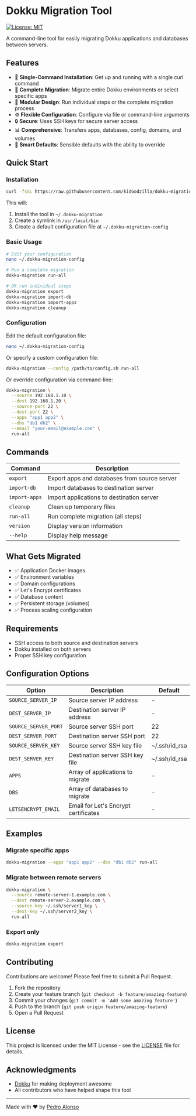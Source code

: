 # Dokku Migration Tool

[![License: MIT](https://img.shields.io/badge/License-MIT-yellow.svg)](https://opensource.org/licenses/MIT)

A command-line tool for easily migrating Dokku applications and databases between servers.

## Features

- 🚀 **Single-Command Installation**: Get up and running with a single curl command
- 🔄 **Complete Migration**: Migrate entire Dokku environments or select specific apps
- 🧩 **Modular Design**: Run individual steps or the complete migration process
- ⚙️ **Flexible Configuration**: Configure via file or command-line arguments
- 🔒 **Secure**: Uses SSH keys for secure server access
- 📊 **Comprehensive**: Transfers apps, databases, config, domains, and volumes
- 🧠 **Smart Defaults**: Sensible defaults with the ability to override

## Quick Start

### Installation

```bash
curl -fsSL https://raw.githubusercontent.com/kidGodzilla/dokku-migration/main/install.sh | bash
```

This will:
1. Install the tool in `~/.dokku-migration`
2. Create a symlink in `/usr/local/bin`
3. Create a default configuration file at `~/.dokku-migration-config`

### Basic Usage

```bash
# Edit your configuration
nano ~/.dokku-migration-config

# Run a complete migration
dokku-migration run-all

# OR run individual steps
dokku-migration export
dokku-migration import-db
dokku-migration import-apps
dokku-migration cleanup
```

### Configuration

Edit the default configuration file:

```bash
nano ~/.dokku-migration-config
```

Or specify a custom configuration file:

```bash
dokku-migration --config /path/to/config.sh run-all
```

Or override configuration via command-line:

```bash
dokku-migration \
  --source 192.168.1.10 \
  --dest 192.168.1.20 \
  --source-port 22 \
  --dest-port 22 \
  --apps "app1 app2" \
  --dbs "db1 db2" \
  --email "your-email@example.com" \
  run-all
```

## Commands

| Command | Description |
|---------|-------------|
| `export` | Export apps and databases from source server |
| `import-db` | Import databases to destination server |
| `import-apps` | Import applications to destination server |
| `cleanup` | Clean up temporary files |
| `run-all` | Run complete migration (all steps) |
| `version` | Display version information |
| `--help` | Display help message |

## What Gets Migrated

- ✅ Application Docker images
- ✅ Environment variables
- ✅ Domain configurations
- ✅ Let's Encrypt certificates
- ✅ Database content
- ✅ Persistent storage (volumes)
- ✅ Process scaling configuration

## Requirements

- SSH access to both source and destination servers
- Dokku installed on both servers
- Proper SSH key configuration

## Configuration Options

| Option | Description | Default |
|--------|-------------|---------|
| `SOURCE_SERVER_IP` | Source server IP address | - |
| `DEST_SERVER_IP` | Destination server IP address | - |
| `SOURCE_SERVER_PORT` | Source server SSH port | 22 |
| `DEST_SERVER_PORT` | Destination server SSH port | 22 |
| `SOURCE_SERVER_KEY` | Source server SSH key file | ~/.ssh/id_rsa |
| `DEST_SERVER_KEY` | Destination server SSH key file | ~/.ssh/id_rsa |
| `APPS` | Array of applications to migrate | - |
| `DBS` | Array of databases to migrate | - |
| `LETSENCRYPT_EMAIL` | Email for Let's Encrypt certificates | - |

## Examples

### Migrate specific apps

```bash
dokku-migration --apps "app1 app2" --dbs "db1 db2" run-all
```

### Migrate between remote servers

```bash
dokku-migration \
  --source remote-server-1.example.com \
  --dest remote-server-2.example.com \
  --source-key ~/.ssh/server1_key \
  --dest-key ~/.ssh/server2_key \
  run-all
```

### Export only

```bash
dokku-migration export
```

## Contributing

Contributions are welcome! Please feel free to submit a Pull Request.

1. Fork the repository
2. Create your feature branch (`git checkout -b feature/amazing-feature`)
3. Commit your changes (`git commit -m 'Add some amazing feature'`)
4. Push to the branch (`git push origin feature/amazing-feature`)
5. Open a Pull Request

## License

This project is licensed under the MIT License - see the [LICENSE](LICENSE) file for details.

## Acknowledgments

- [Dokku](https://github.com/dokku/dokku) for making deployment awesome
- All contributors who have helped shape this tool

---

Made with ❤️ by [Pedro Alonso](https://www.pedroalonso.net)